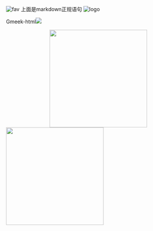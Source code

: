 ![fav](https://bu.dusays.com/2024/07/21/669c4bd2df3ea.png)
上面是markdown正规语句
![logo](https://github.com/user-attachments/assets/04b95e46-4c47-4b50-929e-b1002a9d342f)

Gmeek-html<img src="https://bu.dusays.com/2024/07/21/669c4bd2df3ea.png">
<div align=center><img width="267px" src="https://bu.dusays.com/2024/07/21/669c4bd2df3ea.png"/></div>

<img width="267px" src="https://bu.dusays.com/2024/07/21/669c4bd2df3ea.png"/>